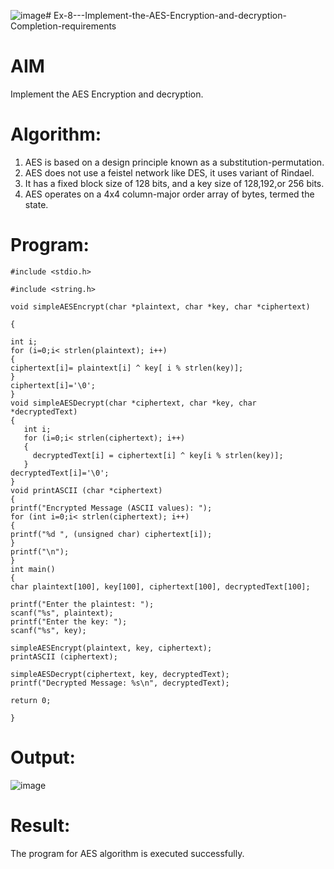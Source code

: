 ![image](https://github.com/user-attachments/assets/36e6ddd1-3b46-47a3-be4a-2f365aac5686)# Ex-8---Implement-the-AES-Encryption-and-decryption-Completion-requirements
# AIM
Implement the AES Encryption and decryption.
# Algorithm:
 1. AES is based on a design principle known as a substitution-permutation.
 2. AES does not use a feistel network like DES, it uses variant of Rindael.
 3. It has a fixed block size of 128 bits, and a key size of 128,192,or 256 bits.
 4. AES operates on a 4x4 column-major order array of bytes, termed the state.
# Program:
```
#include <stdio.h>

#include <string.h>

void simpleAESEncrypt(char *plaintext, char *key, char *ciphertext)

{

int i; 
for (i=0;i< strlen(plaintext); i++)
{
ciphertext[i]= plaintext[i] ^ key[ i % strlen(key)];
}
ciphertext[i]='\0';
}
void simpleAESDecrypt(char *ciphertext, char *key, char *decryptedText)
{
   int i;
   for (i=0;i< strlen(ciphertext); i++)
   {
     decryptedText[i] = ciphertext[i] ^ key[i % strlen(key)];
   }
decryptedText[i]='\0';
}
void printASCII (char *ciphertext)
{
printf("Encrypted Message (ASCII values): "); 
for (int i=0;i< strlen(ciphertext); i++)
{
printf("%d ", (unsigned char) ciphertext[i]); 
}
printf("\n");
}
int main()
{
char plaintext[100], key[100], ciphertext[100], decryptedText[100];

printf("Enter the plaintest: ");
scanf("%s", plaintext);
printf("Enter the key: ");
scanf("%s", key);

simpleAESEncrypt(plaintext, key, ciphertext); 
printASCII (ciphertext);

simpleAESDecrypt(ciphertext, key, decryptedText);
printf("Decrypted Message: %s\n", decryptedText);

return 0;

}
```
# Output:
![image](https://github.com/user-attachments/assets/c2e79734-f61b-4e9f-b997-91659f251b2b)

# Result:
The program for AES algorithm is executed successfully.
